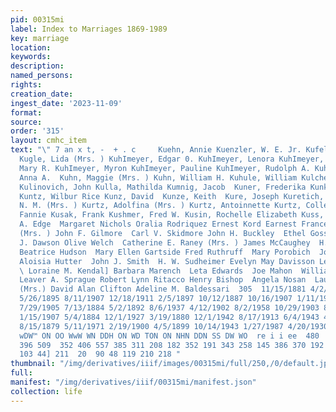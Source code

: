 ```yaml
---
pid: 00315mi
label: Index to Marriages 1869-1989
key: marriage
location: 
keywords: 
description: 
named_persons: 
rights: 
creation_date: 
ingest_date: '2023-11-09'
format: 
source: 
order: '315'
layout: cmhc_item
text: "\" 7 an x t, -  + . c     Kuehn, Annie Kuenzler, W. E. Jr. Kufeldt, Robert
  Kugle, Lida (Mrs. ) KuhImeyer, Edgar 0. KuhImeyer, Lenora KuhImeyer, Marcia G. KuhImeyer,
  Mary R. KuhImeyer, Myron KuhImeyer, Pauline KuhImeyer, Rudolph A. Kuhn, Albert  Kuhn,
  Anna A.  Kuhn, Maggie (Mrs. ) Kuhn, William H. Kuhule, William Kulcher, Mary Helen
  Kulinovich, John Kulla, Mathilda Kumnig, Jacob  Kuner, Frederika Kunkel, Mollie
  Kuntz, Wilbur Rice Kunz, David  Kunze, Keith  Kure, Joseph Kuretich, Martin Kurr,
  N. M. (Mrs. ) Kurtz, Adolfina (Mrs. ) Kurtz, Antoinnette Kurtz, Colleen Ann Kurvila,
  Fannie Kusak, Frank Kushmer, Fred W. Kusin, Rochelle Elizabeth Kuss, Adolph M.  J.
  A. Edge  Margaret Nichols Oralia Rodriquez Ernest Kord Earnest Frances Chilvers
  (Mrs. ) John F. Gilmore  Carl V. Skidmore John H. Buckley  Ethel Gossert  Martin
  J. Dawson Olive Welch  Catherine E. Raney (Mrs. ) James McCaughey  H. L. Ellsworth
  Beatrice Hudson  Mary Ellen Gartside Fred Ruthruff  Mary Porobich  John Wickland
  Aloisia Hutter  John J. Smith  H. W. Sudheimer Evelyn May Davisson Leona Johnson
  \ Loraine M. Kendal] Barbara Marench  Leta Edwards  Joe Mahon  William Ackerman
  Leaver A. Sprague Robert Lynn Ritacco Henry Bishop  Angela Nosan  Lauraine G. Radtke
  (Mrs.) David Alan Clifton Adeline M. Baldessari  305  11/15/1881 4/2/1966 10/22/1958
  5/26/1895 8/11/1907 12/18/1911 2/5/1897 10/12/1887 10/16/1907 1/11/1914 10/22/1897
  7/29/1905 7/13/1884 5/2/1892 8/6/1937 4/12/1902 8/2/1958 10/29/1903 8/8/1891 11/13/1897
  1/15/1907 5/4/1884 12/1/1927 3/19/1880 12/1/1942 8/17/1913 6/4/1943 4/9/1909 8/10/1884
  8/15/1879 5/11/1971 2/19/1900 4/5/1899 10/14/1943 1/27/1987 4/20/1930  - Dh @®  Mm
  wDW™ ON OO WwW WN DDH ON WD TON ON NHN DDN SS DW WO  re i i ee  480  86 23 347 298
  396 509  352 406 557 385 311 208 182 352 191 343 258 145 386 370 192 191  92 548
  103 44] 211  20  90 48 119 210 218 "
thumbnail: "/img/derivatives/iiif/images/00315mi/full/250,/0/default.jpg"
full: 
manifest: "/img/derivatives/iiif/00315mi/manifest.json"
collection: life
---
```


